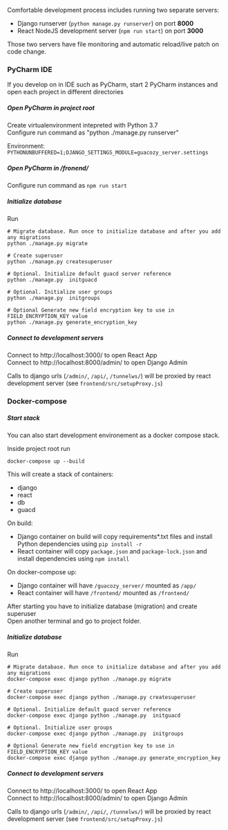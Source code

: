 Comfortable development process includes running two separate servers:

- Django runserver (`python manage.py runserver`) on port **8000**
- React NodeJS development server (`npm run start`) on port **3000**

Those two servers have file monitoring and automatic reload/live patch on code change.

### PyCharm IDE
If you develop on in IDE such as PyCharm, start 2 PyCharm instances and open each project in different directories  
##### Open PyCharm in project root  

Create virtualenvironment intepreted with Python 3.7     
Configure run command as "python ./manage.py runserver"   

Environment:   
`PYTHONUNBUFFERED=1;DJANGO_SETTINGS_MODULE=guacozy_server.settings`
    
##### Open PyCharm in /fronend/

Configure run command as `npm run start`

##### Initialize database
Run
```
# Migrate database. Run once to initialize database and after you add any migrations
python ./manage.py migrate

# Create superuser
python ./manage.py createsuperuser

# Optional. Initialize default guacd server reference
python ./manage.py  initguacd

# Optional. Initialize user groups
python ./manage.py  initgroups

# Optional Generate new field encryption key to use in FIELD_ENCRYPTION_KEY value
python ./manage.py generate_encryption_key

```

##### Connect to development servers
Connect to http://localhost:3000/ to open React App  
Connect to http://localhost:8000/admin/ to open Django Admin  

Calls to django urls (`/admin/`, `/api/`, `/tunnelws/`) will be proxied by react development server (see `frontend/src/setupProxy.js`)

### Docker-compose
##### Start stack
You can also start development environement as a docker compose stack.

Inside project root run 
```
docker-compose up --build
```
This will create a stack of containers:
- django
- react
- db
- guacd

On build:  
- Django container on build will copy requirements*.txt files and install Python dependencies using `pip install -r`
- React container will copy `package.json` and `package-lock.json` and install dependencies using `npm install`

On docker-compose up:
- Django container will have `/guacozy_server/` mounted as `/app/`
- React container will have `/frontend/` mounted as `/frontend/`

After starting you have to initialize database (migration) and create superuser  
Open another terminal and go to project folder.  

##### Initialize database

Run
```
# Migrate database. Run once to initialize database and after you add any migrations
docker-compose exec django python ./manage.py migrate

# Create superuser
docker-compose exec django python ./manage.py createsuperuser

# Optional. Initialize default guacd server reference
docker-compose exec django python ./manage.py  initguacd

# Optional. Initialize user groups
docker-compose exec django python ./manage.py  initgroups

# Optional Generate new field encryption key to use in FIELD_ENCRYPTION_KEY value
docker-compose exec django python ./manage.py generate_encryption_key

```
##### Connect to development servers
Connect to http://localhost:3000/ to open React App  
Connect to http://localhost:8000/admin/ to open Django Admin 

Calls to django urls (`/admin/`, `/api/`, `/tunnelws/`) will be proxied by react development server (see `frontend/src/setupProxy.js`)